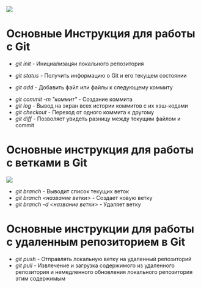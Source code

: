 ![](https://upload.wikimedia.org/wikipedia/commons/thumb/e/e0/Git-logo.svg/2560px-Git-logo.svg.png)

# Основные Инструкция для работы с Git
* *git init* - Инициализацяи локального репозитория
+ *git status* - Получить информацию о Git и его текущем состоянии
- *git add* - Добавить файл или файлы к следующему коммиту
* *git commit -m "коммит"* - Создание коммита
* *git log* - Вывод на экран всех истории коммитов с их хэш-кодами
* *git checkout* - Переход от одного коммита к другому
* *git diff* -  Позволяет увидеть разницу между текущим файлом и commit

# Основные инструкция для работы с ветками в Git
![](https://habrastorage.org/r/w1560/getpro/habr/upload_files/fd1/f99/ec9/fd1f99ec90c6974fa2f12bfb616933ce.png)
* *git branch* - Выводит список текущих веток
* *git branch <название ветки>* - Создает новую ветку
* *git branch -d <название ветки>* - Удаляет ветку

# Основные инструкции для работы с удаленным репозиторием в Git
* *git push* - Отправлять локальную ветку на удаленный репозиторий
* *git pull* - Извлечение и загрузка содержимого из удаленного репозитория и немедленного обновления локального репозитория этим содержимым

